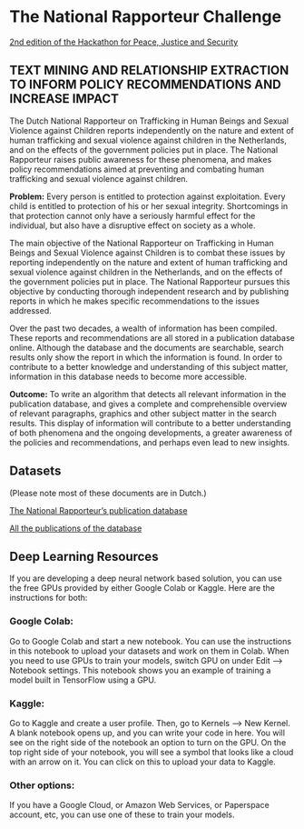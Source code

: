 # The National Rapporteur Challenge
[2nd edition of the Hackathon for Peace, Justice and Security](https://www.hackathonforgood.org)


## TEXT MINING AND RELATIONSHIP EXTRACTION TO INFORM POLICY RECOMMENDATIONS AND INCREASE IMPACT
The Dutch National Rapporteur on Trafficking in Human Beings and Sexual Violence against Children reports independently on the nature and extent of human trafficking and sexual violence against children in the Netherlands, and on the effects of the government policies put in place. The National Rapporteur raises public awareness for these phenomena, and makes policy recommendations aimed at preventing and combating human trafficking and sexual violence against children. 

**Problem:** Every person is entitled to protection against exploitation. Every child is entitled to protection of his or her sexual integrity. Shortcomings in that protection cannot only have a seriously harmful effect for the individual, but also have a disruptive effect on society as a whole.

The main objective of the National Rapporteur on Trafficking in Human Beings and Sexual Violence against Children is to combat these issues by reporting independently on the nature and extent of human trafficking and sexual violence against children in the Netherlands, and on the effects of the government policies put in place. The National Rapporteur pursues this objective by conducting thorough independent research and by publishing reports in which he makes specific recommendations to the issues addressed. 

Over the past two decades, a wealth of information has been compiled. These reports and recommendations are all stored in a publication database online. Although the database and the documents are searchable, search results only show the report in which the information is found. In order to contribute to a better knowledge and understanding of this subject matter, information in this database needs to become more accessible.    

**Outcome:** To write an algorithm that detects all relevant information in the publication database, and gives a complete and comprehensible overview of relevant paragraphs, graphics and other subject matter in the search results. This display of information will contribute to a better understanding of both phenomena and the ongoing developments, a greater awareness of the policies and recommendations, and perhaps even lead to new insights.  

## Datasets 
(Please note most of these documents are in Dutch.)

[The National Rapporteur’s  publication database](https://www.nationaalrapporteur.nl)

[All the publications of the database](https://ahmed7.stackstorage.com/s/zF0Fcl99VGV9uuK)


## Deep Learning Resources
If you are developing a deep neural network based solution, you can use the free GPUs provided by either Google Colab or Kaggle. Here are the instructions for both:

### Google Colab:
Go to Google Colab and start a new notebook. You can use the instructions in this notebook to upload your datasets and work on them in Colab. When you need to use GPUs to train your models, switch GPU on under Edit --> Notebook settings. This notebook shows you an example of training a model built in TensorFlow using a GPU.

### Kaggle:
Go to Kaggle and create a user profile. Then, go to Kernels --> New Kernel. A blank notebook opens up, and you can write your code in here. You will see on the right side of the notebook an option to turn on the GPU. On the top right side of your notebook, you will see a symbol that looks like a cloud with an arrow on it. You can click on this to upload your data to Kaggle.

### Other options:
If you have a Google Cloud, or Amazon Web Services, or Paperspace account, etc, you can use one of these to train your models.
